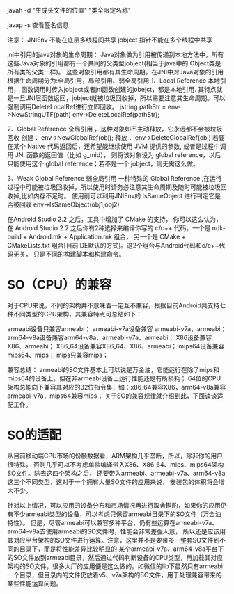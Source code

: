 javah -d "生成头文件的位置" "类全限定名称"

javap -s 查看签名信息

注意：
JNIEnv 不能在底层多线程间共享
jobject 指针不能在多个线程中共享

jni中引用的java对象的生命周期：
Java对象做为引用被传递到本地方法中，所有这些Java对象的引用都有一个共同的父类型jobject(相当于java中的 Object类是所有类的父类一样)。 这些对象引用都有其生命周期。在JNI中对Java对象的引用根据生命周期分为:全局引用，局部引用、弱全局引用
1、Local Reference 本地引用，
函数调用时传入jobject或者jni函数创建的jobejct，都是本地引用.
其特点就是一旦JNI层函数返回，jobject就被垃圾回收掉，所以需要注意其生命周期。可以强制调用DeleteLocalRef进行立即回收。
jstring pathStr = env->NewStringUTF(path)
env->DeleteLocalRef(pathStr);

2、Global Reference 全局引用 ，这种对象如不主动释放，它永远都不会被垃圾回收
创建： env->NewGlobalRef(obj);
释放： env->DeleteGlobalRef(obj)
若要在某个 Native 代码返回后，还希望能继续使用 JVM 提供的参数, 或者是过程中调用 JNI 函数的返回值（比如 g_mid）， 则将该对象设为 global reference，以后只能使用这个 global reference；若不是一个 jobject，则无需这么做。

3、Weak Global Reference 弱全局引用
一种特殊的 Global Reference ,在运行过程中可能被垃圾回收掉，所以使用时请务必注意其生命周期及随时可能被垃圾回收掉,比如内存不足时。
使用前可以利用JNIEnv的 IsSameObject 进行判定它是否被回收
env->IsSameObject(obj1,obj2)

在Android Studio 2.2 之后，工具中增加了 CMake 的支持，
你可以这么认为，在 Android Studio 2.2 之后你有2种选择来编译你写的
c/c++ 代码。一个是 ndk-build + Android.mk + Application.mk 组合，
另一个是 CMake + CMakeLists.txt 组合[目前IDE默认的方式]。这2个组合与Android代码和c/c++代码无关，
只是不同的构建脚本和构建命令。

# SO（CPU）的兼容
对于CPU来说，不同的架构并不意味着一定互不兼容，根据目前Android共支持七种不同类型的CPU架构，其兼容特点可总结如下：

armeabi设备只兼容armeabi；
armeabi-v7a设备兼容 armeabi-v7a、armeabi；
arm64-v8a设备兼容arm64-v8a、armeabi-v7a、armeabi；
X86设备兼容X86、armeabi；
X86_64设备兼容X86_64、X86、armeabi；
mips64设备兼容mips64、mips；
mips只兼容mips；

兼容总结：
armeabi的SO文件基本上可以说是万金油，它能运行在除了mips和mips64的设备上，但在非armeabi设备上运行性能还是有所损耗；
64位的CPU架构总能向下兼容其对应的32位指令集，如：x86_64兼容X86，arm64-v8a兼容armeabi-v7a，mips64兼容mips；
关于SO的兼容规律就介绍到此，下面谈谈适配工作。

# SO的适配
从目前移动端CPU市场的份额数据看，ARM架构几乎垄断，所以，除非你的用户很特殊，
否则几乎可以不考虑单独编译带入X86、X86_64、mips、mips64架构SO文件。除去这四个架构之后，
还要带入armeabi、armeabi-v7a、arm64-v8a这三个不同类型，这对于一个拥有大量SO文件的应用来说，
安装包的体积将会增大不少。

针对以上情况，可以应用的设备分布和市场情况再进行取舍斟酌，如果你的应用仍有不少armeabi类型的设备，可以考虑只保留armeabi目录下的SO文件（万金油特性）。
但是，尽管armeabi可以兼容多种平台，仍有些运算在armeabi-v7a、arm64-v8a去使用armeabi的SO文件时，性能会非常差强人意，
所以还是应该用其对应平台架构的SO文件进行运算。注意，这里并不是要带多一整套SO文件到不同的目录下，而是将性能差异比较明显的
某个armeabi-v7a、arm64-v8a平台下的SO文件放到armeabi目录，然后通过代码判断设备的CPU类型，再加载其对应架构的SO文件，很多大厂的应用便是这么做的。如微信的lib下虽然只有armeabi一个目录，但目录内的文件仍放着v5、v7a架构的SO文件，用于处理兼容带来的某些性能运算问题。


